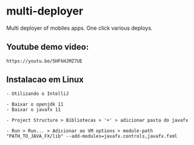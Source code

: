 # multi-deployer
Multi deployer of mobiles apps. One click various deploys.

## Youtube demo video:
	https://youtu.be/5HFkHJMZ7UE

## Instalacao em Linux

	- Utilizando o IntelliJ
	
	- Baixar o openjdk 11
	- Baixar o javafx 11

	- Project Structure > Bibliotecas > '+' > adicionar pasta do javafx
	
	- Run > Run... > Adicionar ao VM options > module-path "PATH_TO_JAVA_FX/lib" --add-modules=javafx.controls,javafx.fxml  
